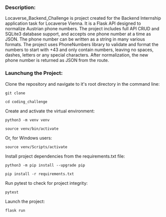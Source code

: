 ### Description:

Locaverse_Backend_Challenge is project created for the Backend Internship
application task for Locaverse Vienna. It is a Flask API designed
to normalize Austrian phone numbers. The project includes full API CRUD and
SQLite3 database support, and accepts one phone number at a time as JSON.
The phone number can be written as a string in many various formats.
The project uses PhoneNumbers library to validate and format the numbers to 
start with +43 and only contain numbers, leaving no spaces, dashes, letters
or any special characters. After normalization, the new phone number is returned
as JSON from the route.


### Launchung the Project:

Clone the repository and navigate to it's root directory in the command line:

```
git clone 
```

```
cd coding_challenge
```

Create and activate the virtual environment:

```
python3 -m venv venv
```

```
source venv/bin/activate
```

Or, for Windows users:

```
source venv/Scripts/activate
```

Install project dependencies from the requirements.txt file:

```
python3 -m pip install --upgrade pip
```

```
pip install -r requirements.txt
```

Run pytest to check for project integrity:

```
pytest
```

Launch the project:

```
flask run
```
